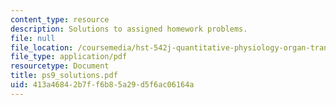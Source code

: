 ```yaml
---
content_type: resource
description: Solutions to assigned homework problems.
file: null
file_location: /coursemedia/hst-542j-quantitative-physiology-organ-transport-systems-spring-2004/413a46842b7ff6b85a29d5f6ac06164a_ps9_solutions.pdf
file_type: application/pdf
resourcetype: Document
title: ps9_solutions.pdf
uid: 413a4684-2b7f-f6b8-5a29-d5f6ac06164a
---
```

